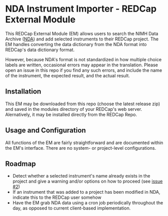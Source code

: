 # NDA Instrument Importer - REDCap External Module

This REDCap External Module (EM) allows users to search the NIMH Data Archive ([NDA](https://nda.nih.gov/data_dictionary.html)) and add selected instruments to their REDCap project. The EM handles converting the data dictionary from the NDA format into REDCap's data dictionary format. 

However, because NDA's format is not standardized in how multiple choice labels are written, occasional errors may appear in the translation. Please open an issue in this repo if you find any such errors, and include the name of the instrument, the expected result, and the actual result.

## Installation

This EM may be downloaded from this repo (choose the latest release zip) and saved in the modules directory of your REDCap's web server. Alernatively, it may be installed directly from the REDCap Repo.

## Usage and Configuration

All functions of the EM are fairly straightforward and are documented within the EM's interface. There are no system- or project-level configurations.

## Roadmap

* Detect whether a selected instrument's name already exists in the project and give a warning and/or options on how to proceed (see [issue #2](https://github.com/AndrewPoppe/nda_instrument_importer/issues/2#issue-873983345))
* If an instrument that was added to a project has been modified in NDA, indicate this to the REDCap user somehow
* Have the EM grab NDA data using a cron job periodically throughout the day, as opposed to current client-based implementation. 
